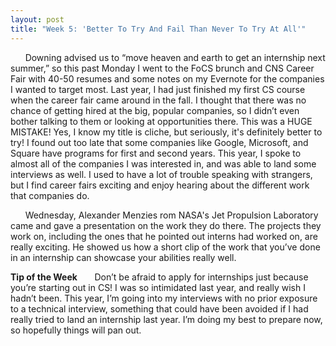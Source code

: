 ```yaml
---
layout: post
title: "Week 5: 'Better To Try And Fail Than Never To Try At All'"
---
```

&nbsp;&nbsp;&nbsp;&nbsp;&nbsp;&nbsp;Downing advised us to “move heaven and earth to get an internship next summer,” so this past Monday I went to the FoCS brunch and CNS Career Fair with 40-50 resumes and some notes on my Evernote for the companies I wanted to target most.  Last year, I had just finished my first CS course when the career fair came around in the fall.  I thought that there was no chance of getting hired at the big, popular companies, so I didn’t even bother talking to them or looking at opportunities there.  This was a HUGE MISTAKE! Yes, I know my title is cliche, but seriously, it's definitely better to try!  I found out too late that some companies like Google, Microsoft, and Square have programs for first and second years.  This year, I spoke to almost all of the companies I was interested in, and was able to land some interviews as well.  I used to have a lot of trouble speaking with strangers, but I find career fairs exciting and enjoy hearing about the different work that companies do.

&nbsp;&nbsp;&nbsp;&nbsp;&nbsp;&nbsp;Wednesday, Alexander Menzies rom NASA's Jet Propulsion Laboratory came and gave a presentation on the work they do there.  The projects they work on, including the ones that he pointed out interns had worked on, are really exciting.  He showed us how a short clip of the work that you’ve done in an internship can showcase your abilities really well.

**Tip of the Week**
&nbsp;&nbsp;&nbsp;&nbsp;&nbsp;&nbsp;Don’t be afraid to apply for internships just because you’re starting out in CS!  I was so intimidated last year, and really wish I hadn’t been.  This year, I’m going into my interviews with no prior exposure to a technical interview, something that could have been avoided if I had really tried to land an internship last year.  I’m doing my best to prepare now, so hopefully things will pan out.

